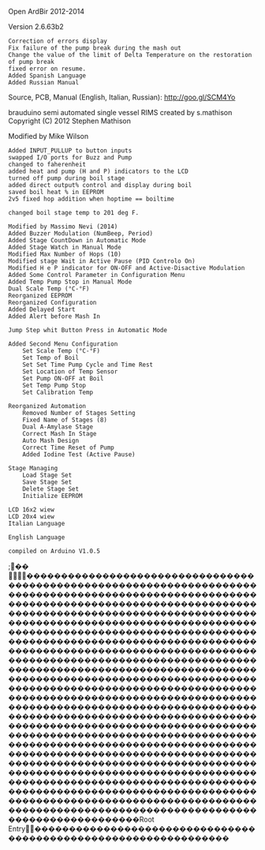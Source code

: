Open ArdBir 2012-2014

Version 2.6.63b2

    Correction of errors display
    Fix failure of the pump break during the mash out
    Change the value of the limit of Delta Temperature on the restoration of pump break
    fixed error on resume.
    Added Spanish Language
    Added Russian Manual

Source, PCB, Manual (English, Italian, Russian): http://goo.gl/SCM4Yo

brauduino semi automated single vessel RIMS created by s.mathison Copyright (C) 2012 Stephen Mathison

Modified by Mike Wilson

    Added INPUT_PULLUP to button inputs
    swapped I/O ports for Buzz and Pump
    changed to faherenheit
    added heat and pump (H and P) indicators to the LCD
    turned off pump during boil stage
    added direct output% control and display during boil
    saved boil heat % in EEPROM
    2v5 fixed hop addition when hoptime == boiltime

    changed boil stage temp to 201 deg F.

    Modified by Massimo Nevi (2014)
    Added Buzzer Modulation (NumBeep, Period)
    Added Stage CountDown in Automatic Mode
    Added Stage Watch in Manual Mode
    Modified Max Number of Hops (10)
    Modified stage Wait in Active Pause (PID Controlo On)
    Modified H e P indicator for ON-OFF and Active-Disactive Modulation
    Added Some Control Parameter in Configuration Menu
    Added Temp Pump Stop in Manual Mode
    Dual Scale Temp (°C-°F)
    Reorganized EEPROM
    Reorganized Configuration
    Added Delayed Start
    Added Alert before Mash In

    Jump Step whit Button Press in Automatic Mode

    Added Second Menu Configuration
        Set Scale Temp (°C-°F)
        Set Temp of Boil
        Set Set Time Pump Cycle and Time Rest
        Set Location of Temp Sensor
        Set Pump ON-OFF at Boil
        Set Temp Pump Stop
        Set Calibration Temp

    Reorganized Automation
        Removed Number of Stages Setting
        Fixed Name of Stages (8)
        Dual A-Amylase Stage
        Correct Mash In Stage
        Auto Mash Design
        Correct Time Reset of Pump
        Added Iodine Test (Active Pause)

    Stage Managing
        Load Stage Set
        Save Stage Set
        Delete Stage Set
        Initialize EEPROM

    LCD 16x2 wiew
    LCD 20x4 wiew
    Italian Language

    English Language

    compiled on Arduino V1.0.5
                ;  ��	                         ����    ����        ��������������������������������������������������������������������������������������������������������������������������������������������������������������������������������������������������������������������������������������������������������������������������������������������������������������������������������������������������������������������������������������������������������������������������������������������������������������������������������������������������������������������������������������������������������������������������������������������������������������������������������������������������������������������������������������������������������������������������������������������������������������������������������������������������������������������������������������������������������������������������������������������������������������������������������������������������������������������������������R o o t   E n t r y                                               ������������                                    ����                                                                            ������������                                    ����                                                                            ������������                                    ����                                                                            ������������                                    ����        